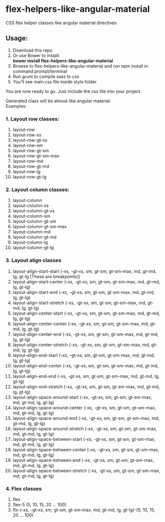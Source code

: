 # flex-helpers-like-angular-material
CSS flex helper classes like angular material directives
## Usage:
1. Download this repo
2. Or use Bower to install: 
   <br>
   <strong>bower install flex-helpers-like-angular-material</strong>
3. Browse to flex-helpers-like-angular-material and run npm install in command prompt/terminal
4. Run grunt to compile sass to css
5. You'll see main.css file inside style folder

You are now ready to go. Just include the css file into your project.

Generated class will be almost like angular material.
</br>
Examples: 
</br>
### 1. Layout row classes:
   1. layout-row 
   2. layout-row-xs
   3. layout-row-gt-xs
   4. layout-row-sm
   5. layout-row-gt-sm
   6. layout-row-gt-sm-max
   7. layout-row-md
   8. layout-row-gt-md
   9. layout-row-lg
   10. layout-row-gt-lg
   
### 2. Layout column classes:
   1. layout-column 
   2. layout-column-xs
   3. layout-column-gt-xs
   4. layout-column-sm
   5. layout-column-gt-sm
   6. layout-column-gt-sm-max
   7. layout-column-md
   8. layout-column-gt-md
   9. layout-column-lg
   10. layout-column-gt-lg
   
### 3. Layout align classes
   1. layout-align-start-start (-xs, -gt-xs, sm, gt-sm, gt-sm-max, md, gt-md, lg, gt-lg [These are breakpoints])
   2. layout-align-start-center (-xs, -gt-xs, sm, gt-sm, gt-sm-max, md, gt-md, lg, gt-lg)
   3. layout-align-start-end (-xs, -gt-xs, sm, gt-sm, gt-sm-max, md, gt-md, lg, gt-lg)
   4. layout-align-start-stretch (-xs, -gt-xs, sm, gt-sm, gt-sm-max, md, gt-md, lg, gt-lg)
   5. layout-align-center-start (-xs, -gt-xs, sm, gt-sm, gt-sm-max, md, gt-md, lg, gt-lg)
   6. layout-align-center-center (-xs, -gt-xs, sm, gt-sm, gt-sm-max, md, gt-md, lg, gt-lg)
   7. layout-align-center-end (-xs, -gt-xs, sm, gt-sm, gt-sm-max, md, gt-md, lg, gt-lg)
   8. layout-align-center-stretch (-xs, -gt-xs, sm, gt-sm, gt-sm-max, md, gt-md, lg, gt-lg)
   9. layout-align-end-start (-xs, -gt-xs, sm, gt-sm, gt-sm-max, md, gt-md, lg, gt-lg)
   10. layout-align-end-center (-xs, -gt-xs, sm, gt-sm, gt-sm-max, md, gt-md, lg, gt-lg)
   11. layout-align-end-end (-xs, -gt-xs, sm, gt-sm, gt-sm-max, md, gt-md, lg, gt-lg)
   12. layout-align-end-stretch (-xs, -gt-xs, sm, gt-sm, gt-sm-max, md, gt-md, lg, gt-lg)
   13. layout-align-space-around-start (-xs, -gt-xs, sm, gt-sm, gt-sm-max, md, gt-md, lg, gt-lg)
   14. layout-align-space-around-center (-xs, -gt-xs, sm, gt-sm, gt-sm-max, md, gt-md, lg, gt-lg)
   15. layout-align-space-around-end (-xs, -gt-xs, sm, gt-sm, gt-sm-max, md, gt-md, lg, gt-lg)
   16. layout-align-space-around-stretch (-xs, -gt-xs, sm, gt-sm, gt-sm-max, md, gt-md, lg, gt-lg)
   17. layout-align-space-between-start (-xs, -gt-xs, sm, gt-sm, gt-sm-max, md, gt-md, lg, gt-lg)
   18. layout-align-space-between-center (-xs, -gt-xs, sm, gt-sm, gt-sm-max, md, gt-md, lg, gt-lg)
   19. layout-align-space-between-end (-xs, -gt-xs, sm, gt-sm, gt-sm-max, md, gt-md, lg, gt-lg)
   20. layout-align-space-between-stretch (-xs, -gt-xs, sm, gt-sm, gt-sm-max, md, gt-md, lg, gt-lg)
    
### 4. Flex classes
   1. flex
   2. flex-5 (5, 10, 15, 20 ... 100)
   3. flx-(-xs, -gt-xs, sm, gt-sm, gt-sm-max, md, gt-md, lg, gt-lg)-(5, 10, 15, 20 ... 100)

